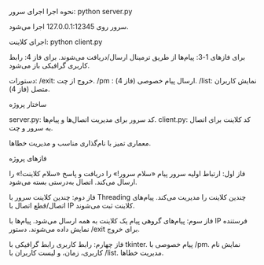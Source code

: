 نحوه اجرا
اجرای سرور:
python server.py

سرور روی 127.0.0.1:12345 اجرا می‌شود.

اجرای کلاینت:
python client.py

برای فازهای 1-3: پیام‌ها از طریق ترمینال ارسال/دریافت می‌شوند.
برای فاز 4: رابط کاربری گرافیکی باز می‌شود.

دستورات:
/exit: خروج از چت.
/pm <userIP> <message>: ارسال پیام خصوصی (فاز 4).
/list: نمایش کاربران متصل (فاز 4).

ساختار پروژه

server.py: کد سرور برای مدیریت اتصال‌ها و پیام‌ها.
client.py: کد کلاینت برای اتصال به سرور و چت.



معماری تمیز با نام‌گذاری مناسب و مدیریت خطاها.

فازهای پروژه

فاز اول: ارتباط اولیه
سرور پیام «سلام سرور!» را دریافت و پاسخ «سلام کلاینت!» را ارسال می‌کند.
اتصال به‌درستی بسته می‌شود.

فاز دوم: چندین کلاینت
سرور با Threading چندین کلاینت را مدیریت می‌کند.
پیام‌های اتصال/قطع اتصال با IP کلاینت ثبت می‌شوند.

فاز سوم: پیام‌های گروهی
پیام یک کلاینت به همه ارسال می‌شود.
پیام‌ها با IP فرستنده نمایش داده می‌شوند.
دستور /exit برای خروج.

فاز چهارم: رابط کاربری
رابط گرافیکی با tkinter.
پیام خصوصی با /pm.
نمایش نام کاربری، زمان، و لیست کاربران با /list.
مدیریت خطاها.
